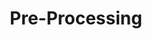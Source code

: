 ---
experience: ['discovery-education', 'essential-forms', 'isobar', 'no1-cooperative']
slug: 'pre-processing'
title: 'Pre-Processing'
tools: []
type: 'skill'
---